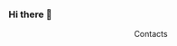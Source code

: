 ### Hi there 👋
<div align="center"><p>Contacts</p></div>
<div id="badges" align="center">
  <img src="https://img.shields.io/badge/telegram-blue?style=for-the-badge&logo=telegram&logoColor=white" alt=""/>
  <img src="https://img.shields.io/badge/vk-blue?style=for-the-badge&logo=vk&logoColor=white" alt=""/>
</div>
<!--
**SubjectSp1rit/SubjectSp1rit** is a ✨ _special_ ✨ repository because its `README.md` (this file) appears on your GitHub profile.

Here are some ideas to get you started:

- 🔭 I’m currently working on ...
- 🌱 I’m currently learning ...
- 👯 I’m looking to collaborate on ...
- 🤔 I’m looking for help with ...
- 💬 Ask me about ...
- 📫 How to reach me: ...
- 😄 Pronouns: ...
- ⚡ Fun fact: ...
-->
